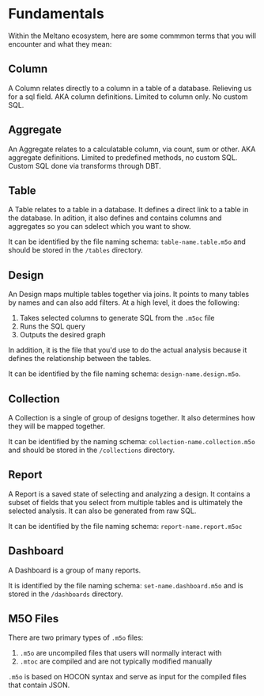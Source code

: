 # Fundamentals

Within the Meltano ecosystem, here are some commmon terms that you will encounter and what they mean:

## Column

A Column relates directly to a column in a table of a database. Relieving us for a sql field. AKA column definitions. Limited to column only. No custom SQL.

## Aggregate 

An Aggregate relates to a calculatable column, via count, sum or other. AKA aggregate definitions. Limited to predefined methods, no custom SQL. Custom SQL done via transforms through DBT.

## Table 

A Table relates to a table in a database. It defines a direct link to a table in the database. In adition, it also defines and contains columns and aggregates so you can sdelect which you want to show.

It can be identified by the file naming schema: `table-name.table.m5o` and should be stored in the `/tables` directory.

## Design

An Design maps multiple tables together via joins. It points to many tables by names and can also add filters. At a high level, it does the following:

1. Takes selected columns to generate SQL from the `.m5oc` file
1. Runs the SQL query
1. Outputs the desired graph

In addition, it is the file that you'd use to do the actual analysis because it defines the relationship between the tables. 

It can be identified by the file naming schema: `design-name.design.m5o`.

## Collection 

A Collection is a single of group of designs together. It also determines how they will be mapped together.

It can be identified by the naming schema: `collection-name.collection.m5o` and should be stored in the `/collections` directory.

## Report

A Report is a saved state of selecting and analyzing a design. It contains a subset of fields that you select from multiple tables and is ultimately the selected analysis. It can also be generated from raw SQL.

It can be identified by the file naming schema: `report-name.report.m5oc`

## Dashboard

A Dashboard is a group of many reports.

It is identified by the file naming schema: `set-name.dashboard.m5o` and is stored in the `/dashboards` directory.

## M5O Files

There are two primary types of `.m5o` files:

1. `.m5o` are uncompiled files that users will normally interact with
2. `.mtoc` are compiled and are not typically modified manually

`.m5o` is based on HOCON syntax and serve as input for the compiled files that contain JSON.


